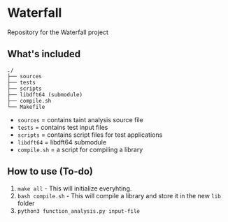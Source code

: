 # Waterfall
Repository for the Waterfall project

## What's included

```
./
├── sources
├── tests
├── scripts
├── libdft64 (submodule)
├── compile.sh
└── Makefile
```
- `sources` = contains taint analysis source file
- `tests` = contains test input files 
- `scripts` = contains script files for test applications
- `libdft64` = libdft64 submodule
- `compile.sh` = a script for compiling a library

## How to use (To-do)
1) `make all` - This will initialize everyhting.
2) `bash compile.sh` - This will compile a library and store it in the new `lib` folder
3) `python3 function_analysis.py input-file` 
